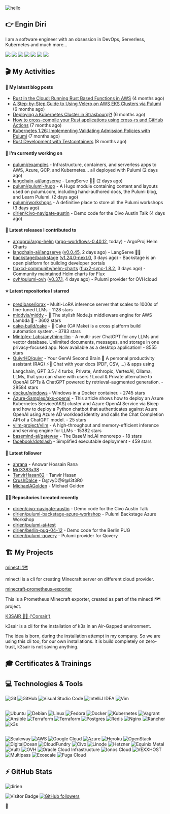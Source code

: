 ![hello](https://media.giphy.com/media/3ornk57KwDXf81rjWM/giphy.gif)

## 👉 Engin Diri

I am a software engineer with an obsession in DevOps, Serverless, Kubernetes and much more...

[![](https://img.shields.io/badge/-@__ediri-000000?style=for-the-badge&logo=X&logoColor=ffffff)](https://x.com/_ediri)
[![](https://img.shields.io/badge/engin--diri-0A66C2?style=for-the-badge&logo=linkedin&logoColor=#0A66C2)](https://www.linkedin.com/in/engin-diri/)
[![](https://img.shields.io/badge/@_ediri@cloud--native.social-6364FF?style=for-the-badge&logo=mastodon&logoColor=white)](https://cloud-native.social/@_ediri)
[![](https://img.shields.io/badge/-@dirien-%23181717?style=for-the-badge&logo=github)](https://github.com/dirien)
[![](https://img.shields.io/badge/-blog.ediri.io-2962FF?style=for-the-badge&logo=hashnode&logoColor=white)](https://blog.ediri.io/)
[![](https://img.shields.io/badge/dirien-003366?style=for-the-badge&logo=linuxfoundation&logoColor=white)](https://openprofile.dev/profile/dirien)
[![](https://img.shields.io/badge/-@__ediri-E4405F?style=for-the-badge&logo=instagram&logoColor=white)](https://www.instagram.com/_ediri/)

## 🎬 My Activities

#### 📖 My latest blog posts
- [Rust in the Cloud: Running Rust Based Functions in AWS](https://blog.ediri.io/rust-in-the-cloud-running-rust-based-functions-in-aws) (4 months ago)
- [A Step-by-Step Guide to Using Velero on AWS EKS Clusters via Pulumi](https://blog.ediri.io/a-step-by-step-guide-to-using-velero-on-aws-eks-clusters-via-pulumi) (6 months ago)
- [Deploying a Kubernetes Cluster in Strasbourg?!](https://blog.ediri.io/deploying-a-kubernetes-cluster-in-strasbourg) (6 months ago)
- [How to cross-compile your Rust applications using cross-rs and GitHub Actions](https://blog.ediri.io/how-to-cross-compile-your-rust-applications-using-cross-rs-and-github-actions) (7 months ago)
- [Kubernetes 1.26: Implementing Validating Admission Policies with Pulumi](https://blog.ediri.io/kubernetes-126-implementing-validating-admission-policies-with-pulumi) (7 months ago)
- [Rust Development with Testcontainers](https://blog.ediri.io/rust-development-with-testcontainers) (8 months ago)

#### 👷 I'm currently working on

- [pulumi/examples](https://github.com/pulumi/examples) - Infrastructure, containers, and serverless apps to AWS, Azure, GCP, and Kubernetes... all deployed with Pulumi (2 days ago)
- [langchain-ai/langserve](https://github.com/langchain-ai/langserve) - LangServe 🦜️🏓 (2 days ago)
- [pulumi/pulumi-hugo](https://github.com/pulumi/pulumi-hugo) - A Hugo module containing content and layouts used on pulumi.com, including hand-authored docs, the Pulumi blog, and Learn Pulumi. (2 days ago)
- [pulumi/workshops](https://github.com/pulumi/workshops) - A definitive place to store all the Pulumi workshops (3 days ago)
- [dirien/civo-navigate-austin](https://github.com/dirien/civo-navigate-austin) - Demo code for the Civo Austin Talk (4 days ago)

#### 🚀 Latest releases I contributed to

- [argoproj/argo-helm](https://github.com/argoproj/argo-helm) ([argo-workflows-0.40.12](https://github.com/argoproj/argo-helm/releases/tag/argo-workflows-0.40.12), today) - ArgoProj Helm Charts
- [langchain-ai/langserve](https://github.com/langchain-ai/langserve) ([v0.0.45](https://github.com/langchain-ai/langserve/releases/tag/v0.0.45), 2 days ago) - LangServe 🦜️🏓
- [backstage/backstage](https://github.com/backstage/backstage) ([v1.24.0-next.0](https://github.com/backstage/backstage/releases/tag/v1.24.0-next.0), 3 days ago) - Backstage is an open platform for building developer portals
- [fluxcd-community/helm-charts](https://github.com/fluxcd-community/helm-charts) ([flux2-sync-1.8.2](https://github.com/fluxcd-community/helm-charts/releases/tag/flux2-sync-1.8.2), 3 days ago) - Community maintained Helm charts for Flux
- [ovh/pulumi-ovh](https://github.com/ovh/pulumi-ovh) ([v0.37.1](https://github.com/ovh/pulumi-ovh/releases/tag/v0.37.1), 4 days ago) - Pulumi provider for OVHcloud

#### ⭐ Latest repositories I starred

- [predibase/lorax](https://github.com/predibase/lorax) - Multi-LoRA inference server that scales to 1000s of fine-tuned LLMs - 1128 stars
- [middyjs/middy](https://github.com/middyjs/middy) - 🛵 The stylish Node.js middleware engine for AWS Lambda 🛵 - 3602 stars
- [cake-build/cake](https://github.com/cake-build/cake) - :cake: Cake (C# Make) is a cross platform build automation system. - 3783 stars
- [Mintplex-Labs/anything-llm](https://github.com/Mintplex-Labs/anything-llm) - A multi-user ChatGPT for any LLMs and vector database. Unlimited documents, messages, and storage in one privacy-focused app. Now available as a desktop application! - 8555 stars
- [QuivrHQ/quivr](https://github.com/QuivrHQ/quivr) - Your GenAI Second Brain 🧠  A personal productivity assistant (RAG) ⚡️🤖 Chat with your docs (PDF, CSV, ...)  &amp; apps using Langchain, GPT 3.5 / 4 turbo, Private, Anthropic, VertexAI, Ollama, LLMs, that you can share with users !  Local &amp; Private alternative to OpenAI GPTs &amp; ChatGPT powered by retrieval-augmented generation. - 28584 stars
- [dockur/windows](https://github.com/dockur/windows) - Windows in a Docker container. - 2745 stars
- [Azure-Samples/aks-openai](https://github.com/Azure-Samples/aks-openai) - This article shows how to deploy an Azure Kubernetes Service(AKS) cluster and Azure OpenAI Service via Bicep and how to deploy a Python chatbot that authenticates against Azure OpenAI using Azure AD workload identity and calls the Chat Completion API of a ChatGPT model.  - 25 stars
- [vllm-project/vllm](https://github.com/vllm-project/vllm) - A high-throughput and memory-efficient inference and serving engine for LLMs - 15382 stars
- [basemind-ai/gateway](https://github.com/basemind-ai/gateway) - The BaseMind.AI monorepo - 18 stars
- [facebook/dotslash](https://github.com/facebook/dotslash) - Simplified executable deployment - 459 stars

#### 👥 Latest follower

- [ahrana](https://github.com/ahrana) - Anowar Hossain Rana
- [Mrt3383x38](https://github.com/Mrt3383x38) - 
- [TanvirHasan82](https://github.com/TanvirHasan82) - Tanvir Hasan
- [CrushDaIce](https://github.com/CrushDaIce) - D@vyD@9@l3t3R0
- [MichaelAGolden](https://github.com/MichaelAGolden) - Michael Golden

#### 👨‍💻 Repositories I created recently

- [dirien/civo-navigate-austin](https://github.com/dirien/civo-navigate-austin) - Demo code for the Civo Austin Talk
- [dirien/pulumi-backstage-azure-workshop](https://github.com/dirien/pulumi-backstage-azure-workshop) - Pulumi Backstage Azure Workshop
- [dirien/pulumi-ai-test](https://github.com/dirien/pulumi-ai-test)
- [dirien/berlin-pug-04-12](https://github.com/dirien/berlin-pug-04-12) - Demo code for the Berlin PUG
- [dirien/pulumi-qovery](https://github.com/dirien/pulumi-qovery) - Pulumi provider for Qovery


## 🏗️ My Projects
[minectl 🗺](https://github.com/dirien/minectl)

minectl is a cli for creating Minecraft server on different cloud provider.

[minecraft-prometheus-exporter](https://github.com/dirien/minecraft-prometheus-exporter)

This is a Prometheus Minecraft exporter, created as part of the minectl 🗺 project.

[K3SAIR 🏴‍☠️️ ('Corsair')](https://github.com/dirien/k3sair-cli)

k3sair is a cli for the installation of k3s in an Air-Gapped environment.

The idea is born, during the installation attempt in my company. So we are using this cli too, for our own
installations. It is build completely on zero-trust, k3sair is not saving anything.

## 🎓 Certificates & Trainings

<!--START_SECTION:badges-->
<!--END_SECTION:badges-->

## 💻 Technologies & Tools

![Git](https://img.shields.io/badge/git-%23F05033.svg?style=for-the-badge&logo=git&logoColor=white)
![GitHub](https://img.shields.io/badge/github-%23121011.svg?style=for-the-badge&logo=github&logoColor=white)
![Visual Studio Code](https://img.shields.io/badge/VisualStudioCode-0078d7.svg?style=for-the-badge&logo=visual-studio-code&logoColor=white)
![IntelliJ IDEA](https://img.shields.io/badge/IntelliJIDEA-000000.svg?style=for-the-badge&logo=intellij-idea&logoColor=white)
![Vim](https://img.shields.io/badge/VIM-%2311AB00.svg?style=for-the-badge&logo=vim&logoColor=white)

##

![Ubuntu](https://img.shields.io/badge/Ubuntu-E95420?style=for-the-badge&logo=ubuntu&logoColor=white)
![Debian](https://img.shields.io/badge/Debian-D70A53?style=for-the-badge&logo=debian&logoColor=white)
![Linux](https://img.shields.io/badge/Linux-FCC624?style=for-the-badge&logo=linux&logoColor=black)
![Fedora](https://img.shields.io/badge/Fedora-294172?style=for-the-badge&logo=fedora&logoColor=white)
![Docker](https://img.shields.io/badge/docker-0db7ed.svg?style=for-the-badge&logo=docker&logoColor=white)
![Kubernetes](https://img.shields.io/badge/kubernetes-326ce5.svg?style=for-the-badge&logo=kubernetes&logoColor=white)
![Vagrant](https://img.shields.io/badge/vagrant-1563FF.svg?style=for-the-badge&logo=vagrant&logoColor=white)
![Ansible](https://img.shields.io/badge/ansible-1A1918.svg?style=for-the-badge&logo=ansible&logoColor=white)
![Terraform](https://img.shields.io/badge/terraform-5835CC.svg?style=for-the-badge&logo=terraform&logoColor=white)
![Terraform](https://img.shields.io/badge/pulumi-8A3391.svg?style=for-the-badge&logo=pulumi&logoColor=white)
![Postgres](https://img.shields.io/badge/postgres-316192.svg?style=for-the-badge&logo=postgresql&logoColor=white)
![Redis](https://img.shields.io/badge/redis-DD0031.svg?style=for-the-badge&logo=redis&logoColor=white)
![Nginx](https://img.shields.io/badge/nginx-009639.svg?style=for-the-badge&logo=nginx&logoColor=white)
![Rancher](https://img.shields.io/badge/rancher-0075A8.svg?style=for-the-badge&logo=rancher&logoColor=white)
![k3s](https://img.shields.io/badge/k3s-FFC61C.svg?style=for-the-badge&logo=&logoColor=white)

##

![Scaleway](https://img.shields.io/badge/SCALEWAY-4f0599.svg?style=for-the-badge&logo=scaleway&logoColor=white)
![AWS](https://img.shields.io/badge/AWS-FF9900.svg?style=for-the-badge&logo=amazon-aws&logoColor=white)
![Google Cloud](https://img.shields.io/badge/GoogleCloud-4285F4.svg?style=for-the-badge&logo=google-cloud&logoColor=white)
![Azure](https://img.shields.io/badge/azure-0078D4.svg?style=for-the-badge&logo=microsoft-azure&logoColor=white)
![Heroku](https://img.shields.io/badge/heroku-430098.svg?style=for-the-badge&logo=heroku&logoColor=white)
![OpenStack](https://img.shields.io/badge/Openstack-f01742.svg?style=for-the-badge&logo=openstack&logoColor=white)
![DigitalOcean](https://img.shields.io/badge/DigitalOcean-0080FF.svg?style=for-the-badge&logo=DigitalOcean&logoColor=white)
![CloudFundry](https://img.shields.io/badge/CloudFoundry-0C9ED5.svg?style=for-the-badge&logo=cloudfoundry&logoColor=white)
![Civo](https://img.shields.io/badge/civo-239DFF.svg?style=for-the-badge&logo=civo&logoColor=white)
![Linode](https://img.shields.io/badge/linode-00A95C?style=for-the-badge&logo=linode&logoColor=white)
![Hetzner](https://img.shields.io/badge/hetzner-d50c2d?style=for-the-badge&logo=hetzner&logoColor=white)
![Equinix Metal](https://img.shields.io/badge/equinix--metal-d10810?style=for-the-badge&logo=equinixmetal&logoColor=white)
![Vultr](https://img.shields.io/badge/vultr-007BFC?style=for-the-badge&logo=vultr&logoColor=white)
![OVH](https://img.shields.io/badge/ovh-123F6D?style=for-the-badge&logo=ovh&logoColor=white)
![Oracle Cloud Infrastructure](https://img.shields.io/badge/Oracle_Cloud_Infrastructure-F80000?style=for-the-badge&logo=oracle&logoColor=white)
![Ionos Cloud](https://img.shields.io/badge/ionos--cloud-003D8F?style=for-the-badge&logo=ionos&logoColor=white)
![VEXXHOST](https://img.shields.io/badge/VEXXHOST-2A1659?style=for-the-badge&logo=vexxhost&logoColor=white)
![Multipass](https://img.shields.io/badge/Multipass-E95420?style=for-the-badge&logo=ubuntu&logoColor=white)
![Exoscale](https://img.shields.io/badge/Exoscale-DA291C?style=for-the-badge&logo=exoscale&logoColor=white)
![Fuga Cloud](https://img.shields.io/badge/fuga_cloud-242F4B?style=for-the-badge&logo=fugacloud&logoColor=white)

## ⚡ GitHub Stats

![dirien](https://github-readme-stats.vercel.app/api?username=dirien&show_icons=true&count_private=true&theme=dracula)

![Visitor Badge](https://visitor-badge.laobi.icu/badge?page_id=dirien)
[![GitHub followers](https://img.shields.io/github/followers/dirien.svg?style=social&label=Follow&maxAge=2592000)](https://github.com/dirien?tab=followers)

🧿
